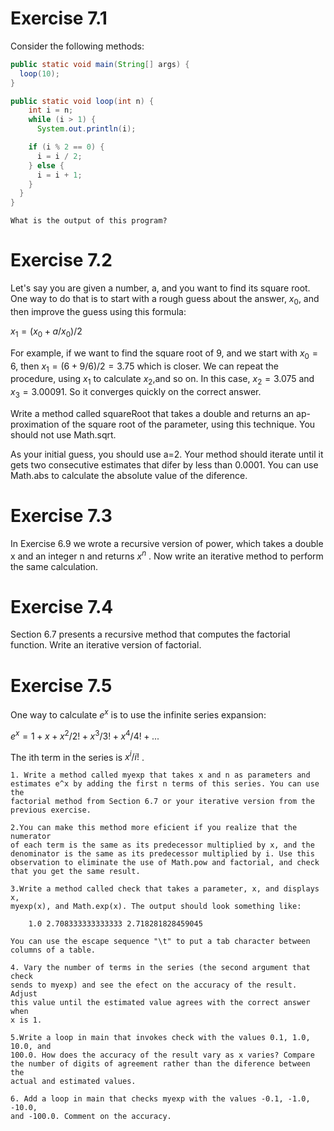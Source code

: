 # Exercise 7.1

Consider the following methods:

```java
public static void main(String[] args) {
  loop(10);
}

public static void loop(int n) {
    int i = n;
    while (i > 1) {
      System.out.println(i);

    if (i % 2 == 0) {
      i = i / 2;
    } else {
      i = i + 1;
    }
  }
}
```

    What is the output of this program?
  
  
 # Exercise 7.2
 
Let's say you are given a number, a, and you want to find
its square root. One way to do that is to start with a rough guess about the
answer,  $x_0$, and then improve the guess using this formula:

  $x_1 = (x_0 + a/x_0)/2$
  
For example, if we want to find the square root of 9, and we start with $x_0=6$,
then $x_1 = (6+9/6)/2=3.75$ which is closer. We can repeat the procedure,
using $x_1$ to calculate $x_2$,and so on. In this case, $x_2=3.075$ and $x_3=3.00091$.
So it converges quickly on the correct answer.

Write a method called squareRoot that takes a double and returns an ap-
proximation of the square root of the parameter, using this technique. You
should not use Math.sqrt.

As your initial guess, you should use a=2. Your method should iterate until
it gets two consecutive estimates that difer by less than 0.0001. You can use
Math.abs to calculate the absolute value of the diference.

# Exercise 7.3

In Exercise 6.9 we wrote a recursive version of power, which
takes a double x and an integer n and returns $x^n$ . Now write an iterative
method to perform the same calculation.

# Exercise 7.4

Section 6.7 presents a recursive method that computes the
factorial function. Write an iterative version of factorial.

# Exercise 7.5

One way to calculate $e^x$ is to use the infinite series expansion:

$e^x=1+x+x^2/2!+x^3/3!+x^4/4!+...$

The ith term in the series is $x^i/i!$ .

    1. Write a method called myexp that takes x and n as parameters and
    estimates e^x by adding the first n terms of this series. You can use the
    factorial method from Section 6.7 or your iterative version from the
    previous exercise.

    2.You can make this method more eficient if you realize that the numerator
    of each term is the same as its predecessor multiplied by x, and the
    denominator is the same as its predecessor multiplied by i. Use this
    observation to eliminate the use of Math.pow and factorial, and check
    that you get the same result.

    3.Write a method called check that takes a parameter, x, and displays x,
    myexp(x), and Math.exp(x). The output should look something like:

        1.0 2.708333333333333 2.718281828459045

    You can use the escape sequence "\t" to put a tab character between
    columns of a table.

    4. Vary the number of terms in the series (the second argument that check
    sends to myexp) and see the efect on the accuracy of the result. Adjust
    this value until the estimated value agrees with the correct answer when
    x is 1.

    5.Write a loop in main that invokes check with the values 0.1, 1.0, 10.0, and
    100.0. How does the accuracy of the result vary as x varies? Compare
    the number of digits of agreement rather than the diference between the
    actual and estimated values.

    6. Add a loop in main that checks myexp with the values -0.1, -1.0, -10.0,
    and -100.0. Comment on the accuracy.
